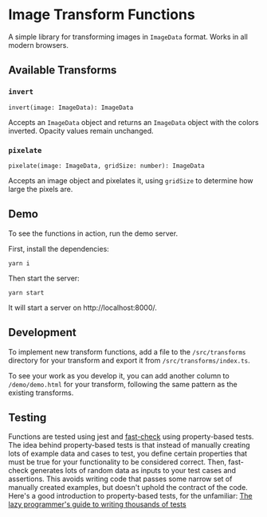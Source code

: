 # Image Transform Functions

A simple library for transforming images in `ImageData` format. Works in all
modern browsers.

## Available Transforms

### `invert`

`invert(image: ImageData): ImageData`

Accepts an `ImageData` object and returns an `ImageData` object with the colors
inverted. Opacity values remain unchanged.

### `pixelate`

`pixelate(image: ImageData, gridSize: number): ImageData`

Accepts an image object and pixelates it, using `gridSize` to determine how
large the pixels are.

## Demo

To see the functions in action, run the demo server.

First, install the dependencies:

`yarn i`

Then start the server:

`yarn start`

It will start a server on http://localhost:8000/.

## Development

To implement new transform functions, add a file to the `/src/transforms`
directory for your transform and export it from `/src/transforms/index.ts`.

To see your work as you develop it, you can add another column to
`/demo/demo.html` for your transform, following the same pattern as the existing
transforms.

## Testing

Functions are tested using jest and
[fast-check](https://dubzzz.github.io/fast-check.github.com/) using
property-based tests. The idea behind property-based tests is that instead of
manually creating lots of example data and cases to test, you define certain
properties that must be true for your functionality to be considered correct.
Then, fast-check generates lots of random data as inputs to your test cases and
assertions. This avoids writing code that passes some narrow set of manually
created examples, but doesn't uphold the contract of the code. Here's a good
introduction to property-based tests, for the unfamiliar: [The lazy programmer's
guide to writing thousands of
tests](https://www.youtube.com/watch?v=IYzDFHx6QPY)
